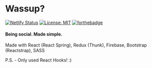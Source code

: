 # Wassup?
[![Netlify Status](https://api.netlify.com/api/v1/badges/73668aee-59f5-44ef-a148-77bf097683d3/deploy-status)](https://app.netlify.com/sites/wassup/deploys) [![License: MIT](https://img.shields.io/badge/License-MIT-blue.svg)](https://opensource.org/licenses/MIT) [![forthebadge](https://forthebadge.com/images/badges/made-with-javascript.svg)](https://forthebadge.com)

#### Being social. Made simple.

Made with React (React Spring), Redux (Thunk), Firebase, Bootstrap (Reactstrap), SASS

P.S. - Only used React Hooks! :)
